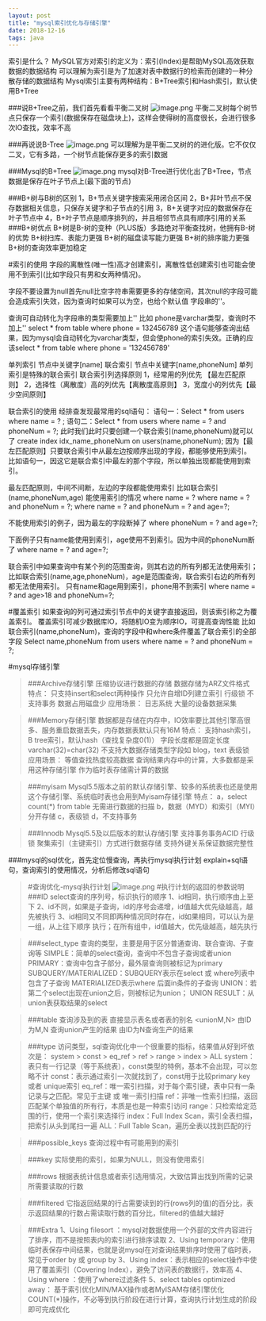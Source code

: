 ```yaml
---
layout: post
title: "mysql索引优化与存储引擎"
date: 2018-12-16
tags: java
---
```


索引是什么？
MySQL官方对索引的定义为：索引(Index)是帮助MySQL高效获取数据的数据结构
可以理解为索引是为了加速对表中数据行的检索而创建的一种分散存储的数据结构
Mysql索引主要有两种结构：B+Tree索引和Hash索引，默认使用B+Tree

###说B+Tree之前，我们首先看看平衡二叉树
![image.png](https://upload-images.jianshu.io/upload_images/14890912-23ce379f7c13bc6e.png?imageMogr2/auto-orient/strip%7CimageView2/2/w/1240)
平衡二叉树每个树节点只保存一个索引(数据保存在磁盘块上)，这样会使得树的高度很长，会进行很多次IO查找，效率不高

###再说说B-Tree
![image.png](https://upload-images.jianshu.io/upload_images/14890912-d5b2c704dd614c17.png?imageMogr2/auto-orient/strip%7CimageView2/2/w/1240)
可以理解为是平衡二叉树的的进化版。它不仅仅二叉，它有多路，一个树节点能保存更多的索引数据

###Mysql的B+Tree
![image.png](https://upload-images.jianshu.io/upload_images/14890912-478f3035cd0307b8.png?imageMogr2/auto-orient/strip%7CimageView2/2/w/1240)
mysql对B-Tree进行优化出了B+Tree，节点数据是保存在叶子节点上(最下面的节点)

###B+树与B树的区别
1，B+节点关键字搜索采用闭合区间
2，B+非叶节点不保存数据相关信息，只保存关键字和子节点的引用
3，B+关键字对应的数据保存在叶子节点中
4，B+叶子节点是顺序排列的，并且相邻节点具有顺序引用的关系
###B+树优点
B+树是B-树的变种（PLUS版）多路绝对平衡查找树，他拥有B-树的优势
B+树扫库、表能力更强
B+树的磁盘读写能力更强
B+树的排序能力更强
B+树的查询效率更加稳定

#索引的使用
字段的离散性(唯一性)高才创建索引，离散性低创建索引也可能会使用不到索引(比如字段只有男和女两种情况)。

字段不要设置为null首先null比空字符串需要更多的存储空间，其次null的字段可能会造成索引失效，因为查询时如果可以为空，也给个默认值 字段串的''。

查询可自动转化为字段串的类型需要加上''
比如 phone是varchar类型，查询时不加上''
select * from table where phone = 132456789   这个语句能够查询出结果，因为mysql会自动转化为varchar类型，但会使phone的索引失效。正确的应该select * from table where phone = '132456789'


单列索引
节点中关键字[name]
联合索引
节点中关键字[name,phoneNum]
单列索引是特殊的联合索引
联合索引列选择原则
1，经常用的列优先 【最左匹配原则】
2，选择性（离散度）高的列优先【离散度高原则】
3，宽度小的列优先【最少空间原则】

联合索引的使用
经排查发现最常用的sql语句：
语句一：Select * from users where name = ? ;
语句二：Select * from users where name = ? and phoneNum = ?;
此时我们此时只要创建一个联合索引(name,phoneNum)就可以了
create index idx_name_phoneNum on users(name,phoneNum);
因为【最左匹配原则】只要联合索引中从最左边按顺序出现的字段，都能够使用到索引。
比如语句一，因这它是联合索引中最左的那个字段，所以单独出现都能使用到索引。

最左匹配原则，中间不间断，左边的字段都能使用索引
比如联合索引(name,phoneNum,age)
能使用索引的情况
where name = ?
where name = ? and phoneNum = ?;
where name = ? and phoneNum = ? and age=?;

不能使用索引的例子，因为最左的字段断掉了
where phoneNum = ? and age=?;

下面例子只有name能使用到索引，age使用不到索引。因为中间的phoneNum断了
where name = ? and age=?;

联合索引中如果查询中有某个列的范围查询，则其右边的所有列都无法使用索引；
比如联合索引(name,age,phoneNum)，age是范围查询，联合索引右边的所有列都无法使用索引。
只有name和age用到索引，phone用不到索引
where name = ? and age>18 and phoneNum=?;

#覆盖索引
如果查询的列可通过索引节点中的关键字直接返回，则该索引称之为覆盖索引。
覆盖索引可减少数据库IO，将随机IO变为顺序IO，可提高查询性能
比如联合索引(name,phoneNum)，查询的字段中和where条件覆盖了联合索引的全部字段
Select name,phoneNum from users where name = ? and phoneNum = ?;


#mysql存储引擎

>###Archive存储引擎
>压缩协议进行数据的存储
>数据存储为ARZ文件格式
>特点：
>只支持insert和select两种操作
>只允许自增ID列建立索引
>行级锁
>不支持事务
>数据占用磁盘少
>应用场景：
>日志系统
>大量的设备数据采集

>###Memory存储引擎
>数据都是存储在内存中，IO效率要比其他引擎高很多、服务重启数据丢失，内存数据表默认只有16M
>特点：
>支持hash索引，B tree索引，默认hash（查找复杂度0(1)）
>字段长度都是固定长度varchar(32)=char(32)
>不支持大数据存储类型字段如 blog，text
>表级锁
>应用场景：
>等值查找热度较高数据
>查询结果内存中的计算，大多数都是采用这种存储引擎
>作为临时表存储需计算的数据

>###myisam
>Mysql5.5版本之前的默认存储引擎、较多的系统表也还是使用这个存储引擎、系统临时表也会用到Myisam存储引擎
>特点：
>a，select count(*) from table 无需进行数据的扫描
>b，数据（MYD）和索引（MYI）分开存储
>c，表级锁
>d，不支持事务

>###Innodb
>Mysql5.5及以后版本的默认存储引擎
> 支持事务事务ACID
>行级锁
>聚集索引（主键索引）方式进行数据存储
>支持外键关系保证数据完整性

###mysql的sql优化，首先定位慢查询，再执行mysql执行计划 explain+sql语句，查询索引的使用情况，分析后修改sql语句

>#查询优化-mysql执行计划
>![image.png](https://upload-images.jianshu.io/upload_images/14890912-c5250b57961e4b22.png?imageMogr2/auto-orient/strip%7CimageView2/2/w/1240)
>#执行计划的返回的参数说明
>###ID
>select查询的序列号，标识执行的顺序
>1、id相同，执行顺序由上至下
>2、id不同，如果是子查询，id的序号会递增，id值越大优先级越高，越先被执行
>3、id相同又不同即两种情况同时存在，id如果相同，可以认为是一组，从上往下顺序
>执行；在所有组中，id值越大，优先级越高，越先执行

>###select_type
>查询的类型，主要是用于区分普通查询、联合查询、子查询等
>SIMPLE：简单的select查询，查询中不包含子查询或者union
>PRIMARY：查询中包含子部分，最外层查询则被标记为primary
>SUBQUERY/MATERIALIZED：SUBQUERY表示在select 或 where列表中包含了子查询
>MATERIALIZED表示where 后面in条件的子查询
>UNION：若第二个select出现在union之后，则被标记为union；
>UNION RESULT：从union表获取结果的select

>###table
>查询涉及到的表
>直接显示表名或者表的别名
><unionM,N> 由ID为M,N 查询union产生的结果
><subqueryN> 由ID为N查询生产的结果

>###type
>访问类型，sql查询优化中一个很重要的指标，结果值从好到坏依次是：
>system > const > eq_ref > ref > range > index > ALL
>system：表只有一行记录（等于系统表），const类型的特例，基本不会出现，可以忽略不计
>const：表示通过索引一次就找到了，const用于比较primary key 或者 unique索引
>eq_ref：唯一索引扫描，对于每个索引键，表中只有一条记录与之匹配。常见于主键 或 唯一索引扫描
>ref：非唯一性索引扫描，返回匹配某个单独值的所有行，本质是也是一种索引访问
>range：只检索给定范围的行，使用一个索引来选择行
>index：Full Index Scan，索引全表扫描，把索引从头到尾扫一遍
>ALL：Full Table Scan，遍历全表以找到匹配的行

>###possible_keys
>查询过程中有可能用到的索引

>###key
>实际使用的索引，如果为NULL，则没有使用索引

>###rows
>根据表统计信息或者索引选用情况，大致估算出找到所需的记录所需要读取的行数

>###filtered
>它指返回结果的行占需要读到的行(rows列的值)的百分比，表示返回结果的行数占需读取行数的百分比，filtered的值越大越好

>###Extra
>1、Using filesort ：mysql对数据使用一个外部的文件内容进行了排序，而不是按照表内的索引进行排序读取
>2、Using temporary：使用临时表保存中间结果，也就是说mysql在对查询结果排序时使用了临时表，常见于order by 或 group by
>3、Using index：表示相应的select操作中使用了覆盖索引（Covering Index），避免了访问表的数据行，效率高
>4、Using where ：使用了where过滤条件
>5、select tables optimized away：
>基于索引优化MIN/MAX操作或者MyISAM存储引擎优化COUNT(*)操作，不必等到执行阶段在进行计算，查询执行计划生成的阶段即可完成优化